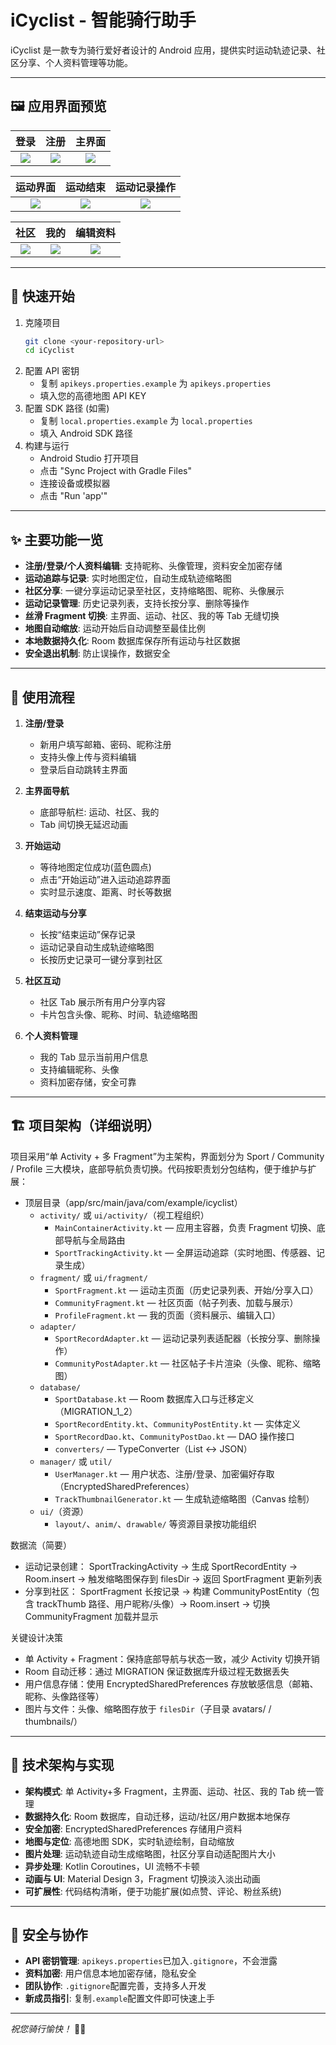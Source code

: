 # iCyclist - 智能骑行助手

iCyclist 是一款专为骑行爱好者设计的 Android 应用，提供实时运动轨迹记录、社区分享、个人资料管理等功能。

---

## 🖼️ 应用界面预览

|              登录               |                注册                |             主界面             |
| :-----------------------------: | :--------------------------------: | :----------------------------: |
| ![](docs/screenshots/login.jpg) | ![](docs/screenshots/register.jpg) | ![](docs/screenshots/main.jpg) |

|            运动界面             |              运动结束               |             运动记录操作             |
| :-----------------------------: | :---------------------------------: | :----------------------------------: |
| ![](docs/screenshots/sport.jpg) | ![](docs/screenshots/sport_end.jpg) | ![](docs/screenshots/record_ops.jpg) |

|                社区                 |               我的                |                编辑资料                |
| :---------------------------------: | :-------------------------------: | :------------------------------------: |
| ![](docs/screenshots/community.jpg) | ![](docs/screenshots/profile.jpg) | ![](docs/screenshots/edit_profile.jpg) |

---

## 🚀 快速开始

1. 克隆项目
   ```bash
   git clone <your-repository-url>
   cd iCyclist
   ```
2. 配置 API 密钥
   - 复制 `apikeys.properties.example` 为 `apikeys.properties`
   - 填入您的高德地图 API KEY
3. 配置 SDK 路径 (如需)
   - 复制 `local.properties.example` 为 `local.properties`
   - 填入 Android SDK 路径
4. 构建与运行
   - Android Studio 打开项目
   - 点击 "Sync Project with Gradle Files"
   - 连接设备或模拟器
   - 点击 "Run 'app'"

---

## ✨ 主要功能一览

- **注册/登录/个人资料编辑**: 支持昵称、头像管理，资料安全加密存储
- **运动追踪与记录**: 实时地图定位，自动生成轨迹缩略图
- **社区分享**: 一键分享运动记录至社区，支持缩略图、昵称、头像展示
- **运动记录管理**: 历史记录列表，支持长按分享、删除等操作
- **丝滑 Fragment 切换**: 主界面、运动、社区、我的等 Tab 无缝切换
- **地图自动缩放**: 运动开始后自动调整至最佳比例
- **本地数据持久化**: Room 数据库保存所有运动与社区数据
- **安全退出机制**: 防止误操作，数据安全

---

## 📖 使用流程

1. **注册/登录**

   - 新用户填写邮箱、密码、昵称注册
   - 支持头像上传与资料编辑
   - 登录后自动跳转主界面

2. **主界面导航**

   - 底部导航栏: 运动、社区、我的
   - Tab 间切换无延迟动画

3. **开始运动**

   - 等待地图定位成功(蓝色圆点)
   - 点击“开始运动”进入运动追踪界面
   - 实时显示速度、距离、时长等数据

4. **结束运动与分享**

   - 长按“结束运动”保存记录
   - 运动记录自动生成轨迹缩略图
   - 长按历史记录可一键分享到社区

5. **社区互动**

   - 社区 Tab 展示所有用户分享内容
   - 卡片包含头像、昵称、时间、轨迹缩略图

6. **个人资料管理**
   - 我的 Tab 显示当前用户信息
   - 支持编辑昵称、头像
   - 资料加密存储，安全可靠

---

## 🏗️ 项目架构（详细说明）

项目采用“单 Activity + 多 Fragment”为主架构，界面划分为 Sport / Community / Profile 三大模块，底部导航负责切换。代码按职责划分包结构，便于维护与扩展：

- 顶层目录（app/src/main/java/com/example/icyclist）
  - `activity/` 或 `ui/activity/`（视工程组织）
    - `MainContainerActivity.kt` — 应用主容器，负责 Fragment 切换、底部导航与全局路由
    - `SportTrackingActivity.kt` — 全屏运动追踪（实时地图、传感器、记录生成）
  - `fragment/` 或 `ui/fragment/`
    - `SportFragment.kt` — 运动主页面（历史记录列表、开始/分享入口）
    - `CommunityFragment.kt` — 社区页面（帖子列表、加载与展示）
    - `ProfileFragment.kt` — 我的页面（资料展示、编辑入口）
  - `adapter/`
    - `SportRecordAdapter.kt` — 运动记录列表适配器（长按分享、删除操作）
    - `CommunityPostAdapter.kt` — 社区帖子卡片渲染（头像、昵称、缩略图）
  - `database/`
    - `SportDatabase.kt` — Room 数据库入口与迁移定义（MIGRATION_1_2）
    - `SportRecordEntity.kt`、`CommunityPostEntity.kt` — 实体定义
    - `SportRecordDao.kt`、`CommunityPostDao.kt` — DAO 操作接口
    - `converters/` — TypeConverter（List<LatLng> ↔ JSON）
  - `manager/` 或 `util/`
    - `UserManager.kt` — 用户状态、注册/登录、加密偏好存取（EncryptedSharedPreferences）
    - `TrackThumbnailGenerator.kt` — 生成轨迹缩略图（Canvas 绘制）
  - `ui/`（资源）
    - `layout/`、`anim/`、`drawable/` 等资源目录按功能组织

数据流（简要）

- 运动记录创建：
  SportTrackingActivity -> 生成 SportRecordEntity -> Room.insert -> 触发缩略图保存到 filesDir -> 返回 SportFragment 更新列表
- 分享到社区：
  SportFragment 长按记录 -> 构建 CommunityPostEntity（包含 trackThumb 路径、用户昵称/头像）-> Room.insert -> 切换 CommunityFragment 加载并显示

关键设计决策

- 单 Activity + Fragment：保持底部导航与状态一致，减少 Activity 切换开销
- Room 自动迁移：通过 MIGRATION 保证数据库升级过程无数据丢失
- 用户信息存储：使用 EncryptedSharedPreferences 存放敏感信息（邮箱、昵称、头像路径等）
- 图片与文件：头像、缩略图存放于 `filesDir`（子目录 avatars/ / thumbnails/）

---

## 🔧 技术架构与实现

- **架构模式**: 单 Activity+多 Fragment，主界面、运动、社区、我的 Tab 统一管理
- **数据持久化**: Room 数据库，自动迁移，运动/社区/用户数据本地保存
- **安全加密**: EncryptedSharedPreferences 存储用户资料
- **地图与定位**: 高德地图 SDK，实时轨迹绘制，自动缩放
- **图片处理**: 运动轨迹自动生成缩略图，社区分享自动适配图片大小
- **异步处理**: Kotlin Coroutines，UI 流畅不卡顿
- **动画与 UI**: Material Design 3，Fragment 切换淡入淡出动画
- **可扩展性**: 代码结构清晰，便于功能扩展(如点赞、评论、粉丝系统)

---

## 🔐 安全与协作

- **API 密钥管理**: `apikeys.properties`已加入`.gitignore`，不会泄露
- **资料加密**: 用户信息本地加密存储，隐私安全
- **团队协作**: `.gitignore`配置完善，支持多人开发
- **新成员指引**: 复制`.example`配置文件即可快速上手

---

_祝您骑行愉快！_ 🚴‍♂️
